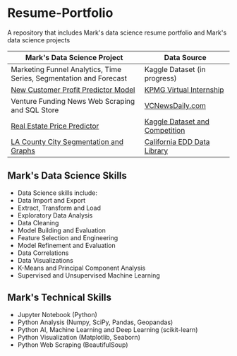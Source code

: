 # Resume-Portfolio
A repository that includes Mark's data science resume portfolio and Mark's data science projects

Mark's Data Science Project | Data Source
--------------------------- | -----------
   Marketing Funnel Analytics, Time Series, Segmentation and Forecast | Kaggle Dataset (in progress)
   [New Customer Profit Predictor Model](https://github.com/MarkMarquez0224/Resume-Portfolio/tree/master/KPMG%20Internship) | [KPMG Virtual Internship](https://www.insidesherpa.com/virtual-internships/theme/m7W4GMqeT3bh9Nb2c/KPMG-Data-Analytics-Virtual-Internship)
   Venture Funding News Web Scraping and SQL Store | [VCNewsDaily.com](https://vcnewsdaily.com/)
   [Real Estate Price Predictor](https://github.com/MarkMarquez0224/Resume-Portfolio/tree/master/Kaggle%20Competition%20-%20Real%20Estate%20Price%20Predictor) | [Kaggle Dataset and Competition](https://www.kaggle.com/markmarquez/real-estate-price-predictor)
   [LA County City Segmentation and Graphs](https://github.com/MarkMarquez0224/Resume-Portfolio/tree/master/Coursera%20Capstone) | [California EDD Data Library](https://data.edd.ca.gov/)

## Mark's Data Science Skills
   - Data Science skills include:
   - Data Import and Export
   - Extract, Transform and Load
   - Exploratory Data Analysis
   - Data Cleaning
   - Model Building and Evaluation
   - Feature Selection and Engineering
   - Model Refinement and Evaluation
   - Data Correlations
   - Data Visualizations
   - K-Means and Principal Component Analysis
   - Supervised and Unsupervised Machine Learning

## Mark's Technical Skills
   - Jupyter Notebook (Python)
   - Python Analysis (Numpy, SciPy, Pandas, Geopandas)
   - Python AI, Machine Learning and Deep Learning (scikit-learn)
   - Python Visualization (Matplotlib, Seaborn)
   - Python Web Scraping (BeautifulSoup)
